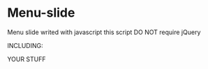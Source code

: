 # Menu-slide
Menu slide writed with javascript
this script DO NOT require jQuery

INCLUDING:
<!DOCTYPE HTML>
<html>
  <head>YOUR STUFF</head>
  <body>
  
  <script src="PATH TO "></script>
  </body>
</html>
